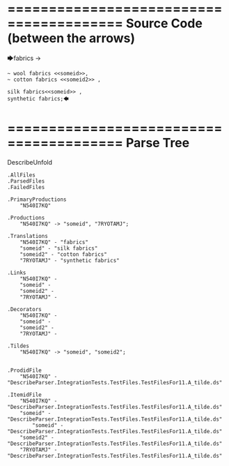 ========================================
Source Code (between the arrows)
========================================

🡆fabrics ->

	~ wool fabrics <<someid>>,
	~ cotton fabrics <<someid2>> ,

	silk fabrics<<someid>> ,
	synthetic fabrics;🡄

========================================
Parse Tree
========================================
DescribeUnfold

    .AllFiles
    .ParsedFiles
    .FailedFiles

    .PrimaryProductions
        "N540I7KQ" 

    .Productions
        "N540I7KQ" -> "someid", "7RYOTAMJ";

    .Translations
        "N540I7KQ" - "fabrics"
        "someid" - "silk fabrics"
        "someid2" - "cotton fabrics"
        "7RYOTAMJ" - "synthetic fabrics"

    .Links
        "N540I7KQ" - 
        "someid" - 
        "someid2" - 
        "7RYOTAMJ" - 

    .Decorators
        "N540I7KQ" - 
        "someid" - 
        "someid2" - 
        "7RYOTAMJ" - 

    .Tildes
        "N540I7KQ" -> "someid", "someid2";


    .ProdidFile
        "N540I7KQ" - "DescribeParser.IntegrationTests.TestFiles.TestFilesFor11.A_tilde.ds"

    .ItemidFile
        "N540I7KQ" - "DescribeParser.IntegrationTests.TestFiles.TestFilesFor11.A_tilde.ds"
        "someid" - "DescribeParser.IntegrationTests.TestFiles.TestFilesFor11.A_tilde.ds"
            "someid" - "DescribeParser.IntegrationTests.TestFiles.TestFilesFor11.A_tilde.ds"
        "someid2" - "DescribeParser.IntegrationTests.TestFiles.TestFilesFor11.A_tilde.ds"
        "7RYOTAMJ" - "DescribeParser.IntegrationTests.TestFiles.TestFilesFor11.A_tilde.ds"

